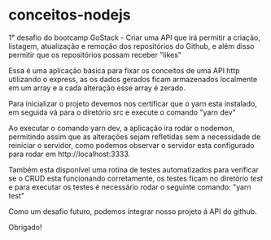 # conceitos-nodejs

1° desafio do bootcamp GoStack - Criar uma API  que irá permitir a criação, listagem, atualização e remoção dos repositórios do Github, e além disso permitir que os repositórios possam receber "likes"

Essa é uma aplicação básica para fixar os conceitos de uma API http utilizando o express, as os dados gerados ficam armazenados localmente em um array e a cada alteração esse array é zerado.

Para inicializar o projeto devemos nos certificar que o yarn esta instalado, em seguida vá para o diretório src e execute o comando "yarn dev"

Ao executar o comando yarn dev, a aplicação ira rodar o nodemon, permitindo assim que as alterações sejam refletidas sem a necessidade de reiniciar o servidor, como podemos observar o servidor esta configurado para rodar em http://localhost:3333.

Também esta disponível uma rotina de testes automatizados para verificar se o CRUD esta funcionando corretamente, os testes ficam no diretório _test_ e para executar os testes é necessário rodar o seguinte comando: "yarn test"

Como um desafio futuro, podemos integrar nosso projeto á API do github.

Obrigado!
